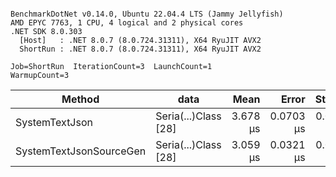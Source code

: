 ```

BenchmarkDotNet v0.14.0, Ubuntu 22.04.4 LTS (Jammy Jellyfish)
AMD EPYC 7763, 1 CPU, 4 logical and 2 physical cores
.NET SDK 8.0.303
  [Host]   : .NET 8.0.7 (8.0.724.31311), X64 RyuJIT AVX2
  ShortRun : .NET 8.0.7 (8.0.724.31311), X64 RyuJIT AVX2

Job=ShortRun  IterationCount=3  LaunchCount=1  
WarmupCount=3  

```
| Method                  | data                 | Mean     | Error     | StdDev    | Min      | Max      | Gen0   | Allocated |
|------------------------ |--------------------- |---------:|----------:|----------:|---------:|---------:|-------:|----------:|
| SystemTextJson          | Seria(...)Class [28] | 3.678 μs | 0.0703 μs | 0.0039 μs | 3.675 μs | 3.682 μs | 0.0229 |   2.07 KB |
| SystemTextJsonSourceGen | Seria(...)Class [28] | 3.059 μs | 0.0321 μs | 0.0018 μs | 3.057 μs | 3.061 μs | 0.0267 |    2.2 KB |
